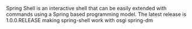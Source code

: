 Spring Shell is an interactive shell that can be easily extended with commands using a Spring based programming model.  The latest release is 1.0.0.RELEASE
making spring-shell work with osgi spring-dm